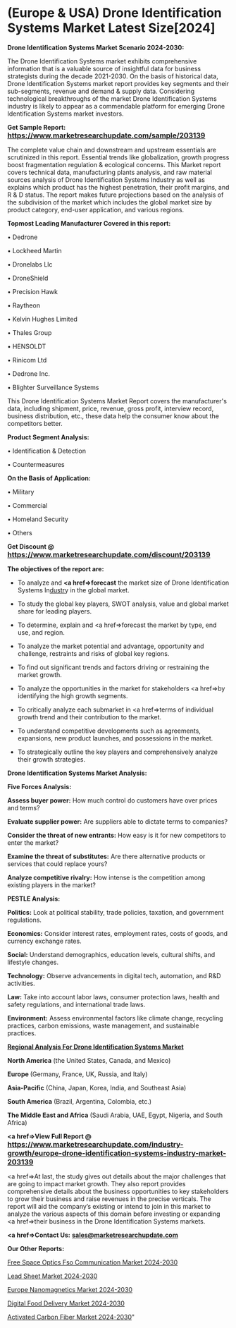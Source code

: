 # (Europe & USA) Drone Identification Systems Market Latest Size[2024]

<strong>Drone Identification Systems Market Scenario 2024-2030:</strong>

The Drone Identification Systems market exhibits comprehensive information that is a valuable source of insightful data for business strategists during the decade 2021-2030. On the basis of historical data, Drone Identification Systems market report provides key segments and their sub-segments, revenue and demand &amp; supply data. Considering technological breakthroughs of the market Drone Identification Systems industry is likely to appear as a commendable platform for emerging Drone Identification Systems market investors.

<strong>Get Sample Report: <a href=https://www.marketresearchupdate.com/sample/203139><font size=3 color=#0000ff>https://www.marketresearchupdate.com/sample/203139</font></a></strong>

The complete value chain and downstream and upstream essentials are scrutinized in this report. Essential trends like globalization, growth progress boost fragmentation regulation &amp; ecological concerns. This Market report covers technical data, manufacturing plants analysis, and raw material sources analysis of Drone Identification Systems Industry as well as explains which product has the highest penetration, their profit margins, and R & D status. The report makes future projections based on the analysis of the subdivision of the market which includes the global market size by product category, end-user application, and various regions.

<strong>Topmost Leading Manufacturer Covered in this report:</strong>

• Dedrone

• Lockheed Martin

• Dronelabs Llc

• DroneShield

• Precision Hawk

• Raytheon

• Kelvin Hughes Limited

• Thales Group

• HENSOLDT

• Rinicom Ltd

• Dedrone Inc.

• Blighter Surveillance Systems

This Drone Identification Systems Market Report covers the manufacturer's data, including shipment, price, revenue, gross profit, interview record, business distribution, etc., these data help the consumer know about the competitors better.

<strong>Product Segment Analysis: </strong>

• Identification & Detection

• Countermeasures

<strong>On the Basis of Application:</strong>

• Military

• Commercial

• Homeland Security

• Others

<strong>Get Discount @ <a href=https://www.marketresearchupdate.com/discount/203139><font size=3 color=#0000ff>https://www.marketresearchupdate.com/discount/203139</font></a></strong>

<strong><b>The objectives of the report are:</b></strong>

- To analyze and <strong><a href=><strong>forecast</strong></a></strong> the market size of Drone Identification Systems In<a href=ASDF991299>dustr</a>y in the global market.

- To study the global key players, SWOT analysis, value and global market share for leading players.

- To determine, explain and <a href=>forecast</a> the market by type, end use, and region.

- To analyze the market potential and advantage, opportunity and challenge, restraints and risks of global key regions.

- To find out significant trends and factors driving or restraining the market growth.

- To analyze the opportunities in the market for stakeholders <a href=>by</a> identifying the high growth segments.

- To critically analyze each submarket in <a href=>terms</a> of individual growth trend and their contribution to the market.

- To understand competitive developments such as agreements, expansions, new product launches, and possessions in the market.

- To strategically outline the key players and comprehensively analyze their growth strategies.

<strong>Drone Identification Systems Market Analysis:</strong>

<strong>Five Forces Analysis:</strong>

<strong>Assess buyer power:</strong> How much control do customers have over prices and terms?

<strong>Evaluate supplier power:</strong> Are suppliers able to dictate terms to companies?

<strong>Consider the threat of new entrants:</strong> How easy is it for new competitors to enter the market?

<strong>Examine the threat of substitutes:</strong> Are there alternative products or services that could replace yours?

<strong>Analyze competitive rivalry:</strong> How intense is the competition among existing players in the market?

<strong>PESTLE Analysis:</strong>

<strong>Politics:</strong> Look at political stability, trade policies, taxation, and government regulations.

<strong>Economics:</strong> Consider interest rates, employment rates, costs of goods, and currency exchange rates.

<strong>Social:</strong> Understand demographics, education levels, cultural shifts, and lifestyle changes.

<strong>Technology:</strong> Observe advancements in digital tech, automation, and R&D activities.

<strong>Law:</strong> Take into account labor laws, consumer protection laws, health and safety regulations, and international trade laws.

<strong>Environment:</strong> Assess environmental factors like climate change, recycling practices, carbon emissions, waste management, and sustainable practices.

<strong><u><b>Regional Analysis For Drone Identification Systems Market</b></u></strong>

<strong><b>North America</b></strong> (the United States, Canada, and Mexico)

<strong><b>Europe </b></strong>(Germany, France, UK, Russia, and Italy)

<strong><b>Asia-Pacific</b></strong> (China, Japan, Korea, India, and Southeast Asia)

<strong><b>South America</b></strong> (Brazil, Argentina, Colombia, etc.)

<strong><b>The Middle East and Africa</b></strong> (Saudi Arabia, UAE, Egypt, Nigeria, and South Africa)

<strong><a href=>View Full Report</a> @ <a href=https://www.marketresearchupdate.com/industry-growth/europe-drone-identification-systems-industry-market-203139><font size=3 color=#0000ff>https://www.marketresearchupdate.com/industry-growth/europe-drone-identification-systems-industry-market-203139</font></a></strong>

<a href=>At last,</a> the study gives out details about the major challenges that are going to impact market growth. They also report provides comprehensive details about the business opportunities to key stakeholders to grow their business and raise revenues in the precise verticals. The report will aid the company’s existing or intend to join in this market to analyze the various aspects of this domain before investing or expanding <a href=>their</a> business in the Drone Identification Systems markets.

<strong><a href=>Contact Us:</a></strong>
<strong>sales@marketresearchupdate.com</strong>

<strong>Our Other Reports:</strong>

<a href=https://www.linkedin.com/pulse/free-space-optics-fso-communication-market-current>Free Space Optics Fso Communication Market 2024-2030</a>

<a href=https://www.linkedin.com/pulse/lead-sheet-market-analysis-segment-region-growth>Lead Sheet Market 2024-2030</a>

<a href=https://www.linkedin.com/pulse/europe-nanomagnetics-market-2023-booming-across-globe>Europe Nanomagnetics Market 2024-2030</a>

<a href=https://www.linkedin.com/pulse/digital-food-delivery-market-size-growth-a1lzf/>Digital Food Delivery Market 2024-2030</a>

<a href=https://medium.com/@kagwadeaishwarya/activated-carbon-fiber-market-to-witness-huge-growth-by-2030-size-trends-applications-types-2391c2ea3fd0>Activated Carbon Fiber Market 2024-2030</a>"

